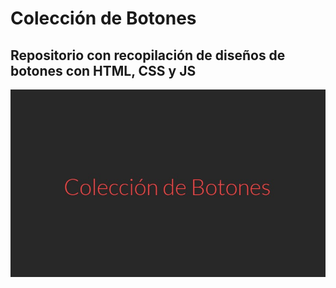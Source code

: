 # Colección de Botones

## Repositorio con recopilación de diseños de botones con HTML, CSS y JS

![Screenshot](Cap.jpg)
